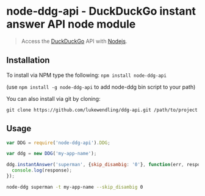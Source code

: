 # node-ddg-api - DuckDuckGo instant answer API node module

> Access the [DuckDuckGo](https://duckduckgo.com/api) API with [Nodejs](http://nodejs.org).


## Installation

To install via NPM type the following: `npm install node-ddg-api`

(use `npm install -g node-ddg-api` to add node-ddg bin script to your path)

You can also install via git by cloning:

```shell
git clone https://github.com/lukewendling/ddg-api.git /path/to/project
```

## Usage

```js
var DDG = require('node-ddg-api').DDG;

var ddg = new DDG('my-app-name');

ddg.instantAnswer('superman', {skip_disambig: '0'}, function(err, response) {
  console.log(response);
});
```

```bash
node-ddg superman -t my-app-name --skip_disambig 0
```